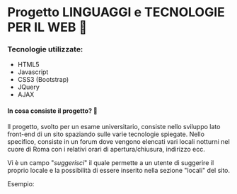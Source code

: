 # Progetto LINGUAGGI e TECNOLOGIE PER IL WEB 💯


### Tecnologie utilizzate:
- HTML5
- Javascript
- CSS3 (Bootstrap)
- JQuery
- AJAX

#### In cosa consiste il progetto? 🧉
Il progetto, svolto per un esame universitario, consiste nello sviluppo lato front-end di un sito spaziando sulle varie tecnologie spiegate.
Nello specifico, consiste in un forum dove vengono elencati vari locali notturni nel cuore di Roma con i relativi orari di apertura/chiusura, indirizzo ecc. 

Vi è un campo "*suggerisci*" il quale permette a un utente di suggerire il proprio locale e la possibilità di essere inserito nella sezione "locali" del sito.

Esempio:

